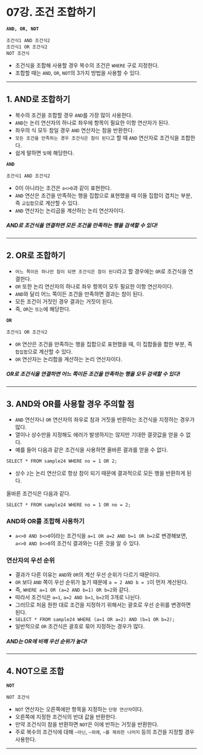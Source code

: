 # 07강. 조건 조합하기

**`AND, OR, NOT`**
```
조건식1 AND 조건식2
조건식1 OR 조건식2
NOT 조건식
```

- 조건식을 조합해 사용할 경우 복수의 조건은 `WHERE` 구로 지정한다.
- 조합할 때는 `AND`, `OR`, `NOT`의 3가지 방법을 사용할 수 있다.

---

## 1. AND로 조합하기
- 복수의 조건을 조합할 경우 `AND`를 가장 많이 사용한다.
- `AND`는 논리 연산자의 하나로 좌우에 항목이 필요한 이항 연산자가 된다.
- 좌우의 식 모두 참일 경우 `AND` 연산자는 참을 반환한다.
- `모든 조건을 만족하는 경우 조건식은 참이 된다`고 할 때 `AND` 연산자로 조건식을 조합한다.
- 쉽게 말하면 `및`에 해당한다.

**`AND`**
```
조건식1 AND 조건식2
```

- 0이 아니라는 조건은 `a<>0`과 같이 표현한다.
- `AND` 연산은 조건을 만족하는 행을 집합으로 표현했을 때 이들 집합이 겹치는 부분, 즉 `교집합`으로 계산할 수 있다.
- `AND` 연산자는 논리곱을 계산하는 논리 연산자이다.

##### AND로 조건식을 연결하면 모든 조건을 만족하는 행을 검색할 수 있다!

---

## 2. OR로 조합하기
- `어느 쪽이든 하나만 참이 되면 조건식은 참이 된다`라고 할 경우에는 `OR`로 조건식을 연결한다.
- `OR` 또한 논리 연산자의 하나로 좌우 항목이 모두 필요한 이항 연산자이다.
- `AND`와 달리 어느 쪽이든 조건을 만족하면 결과는 참이 된다.
- 모든 조건이 거짓인 경우 결과는 거짓이 된다.
- 즉, `OR`는 `또는`에 해당한다.

**`OR`**
```
조건식1 OR 조건식2
```

- `OR` 연산은 조건을 만족하는 행을 집합으로 표현했을 때, 이 집합들을 합한 부분, 즉 `합집합`으로 계산할 수 있다.
- `OR` 연산자는 논리합을 계산하는 논리 연산자이다.

##### OR로 조건식을 연결하면 어느 쪽이든 조건을 만족하는 행을 모두 검색할 수 있다!

---

## 3. AND와 OR를 사용할 경우 주의할 점
- `AND` 연산자나 `OR` 연산자의 좌우로 참과 거짓을 반환하는 조건식을 지정하는 경우가 많다.
- 열이나 상수만을 지정해도 에러가 발생하지는 않지만 기대한 결괏값을 얻을 수 없다.
- 예를 들어 다음과 같은 조건식을 사용하면 올바른 결과를 얻을 수 없다.

```
SELECT * FROM sample24 WHERE no = 1 OR 2;
```

- 상수 `2`는 논리 연산으로 항상 참이 되기 때문에 결과적으로 모든 행을 반환하게 된다.

올바른 조건식은 다음과 같다.

```
SELECT * FROM sample24 WHERE no = 1 OR no = 2;
```

### AND와 OR를 조합해 사용하기
- `a<>0 AND b<>0`이라는 조건식을 `a=1 OR a=2 AND b=1 OR b=2`로 변경해보면, `a<>0 AND b<>0`의 조건식 결과와는 다른 것을 알 수 있다.

### 연산자의 우선 순위
- 결과가 다른 이유는 `AND`와 `OR`의 계산 우선 순위가 다르기 때문이다.
- `OR` 보다 `AND` 쪽이 우선 순위가 높기 때문에 `a = 2 AND b = 1`이 먼저 계산된다.
- 즉, `WHERE a=1 OR (a=2 AND b=1) OR b=2`와 같다.
- 따라서 조건식은 `a=1`, `a=2 AND b=1`, `b=2`의 3개로 나뉜다.
- 그러므로 처음 원한 대로 조건을 지정하기 위해서는 괄호로 우선 순위를 변경하면 된다.
- `SELECT * FROM sample24 WHERE (a=1 OR a=2) AND (b=1 OR b=2);`
- 일반적으로 `OR` 조건식은 괄호로 묶어 지정하는 경우가 많다.

##### AND는 OR에 비해 우선 순위가 높다!

---

## 4. NOT으로 조합

**`NOT`**
```
NOT 조건식
```

- `NOT` 연산자는 오른쪽에만 항목을 지정하는 `단항 연산자`이다.
- 오른쪽에 지정한 조건식의 반대 값을 반환한다.
- 만약 조건식이 참을 반환하면 `NOT`은 이에 반하는 거짓을 반환한다.
- 주로 복수의 조건식에 대해 `~아닌`, `~외에`, `~를 제외한 나머지` 등의 조건을 지정할 경우 사용한다.

---
